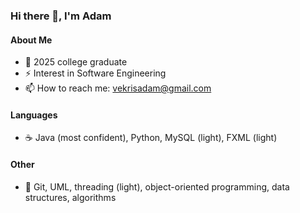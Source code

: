 ### Hi there 👋, I'm Adam

<!--
**VekrisAdam/VekrisAdam** is a ✨ _special_ ✨ repository because its `README.md` (this file) appears on your GitHub profile.
-->

#### About Me
- 🔭 2025 college graduate
- ⚡ Interest in Software Engineering
- 📫 How to reach me: vekrisadam@gmail.com

#### Languages
- :coffee: Java (most confident), Python, MySQL (light), FXML (light)

#### Other
- :snake: Git, UML, threading (light), object-oriented programming, data structures, algorithms
